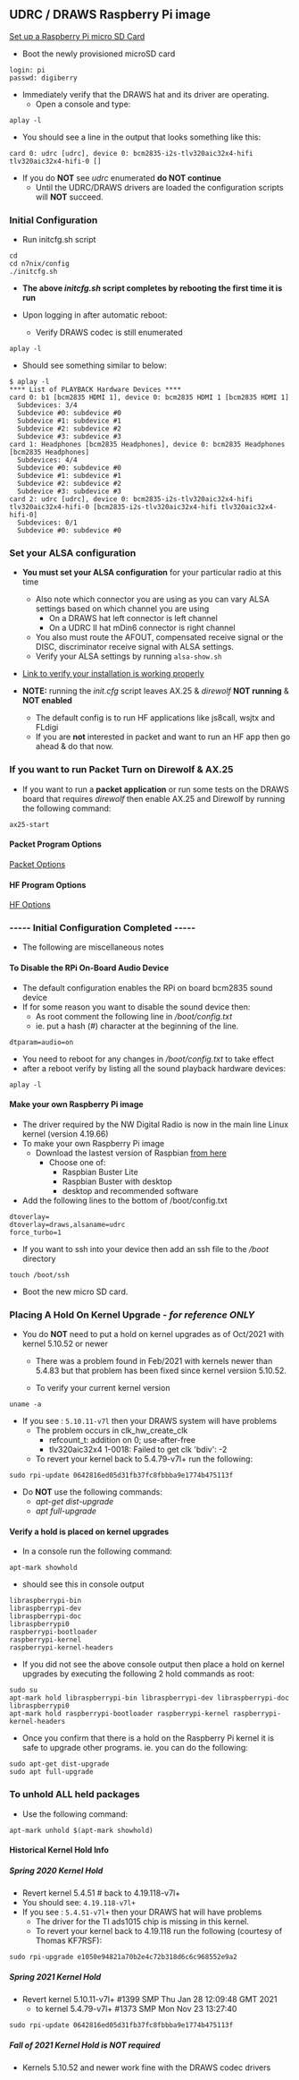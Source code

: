 ## UDRC / DRAWS Raspberry Pi image


[Set up a Raspberry Pi micro SD Card](DRAWS_CONFIG_SDCARD.md)

* Boot the newly provisioned microSD card

```
login: pi
passwd: digiberry
```

* Immediately verify that the DRAWS hat and its driver are operating.
  * Open a console and type:
```
aplay -l
```
* You should see a line in the output that looks something like this:
```
card 0: udrc [udrc], device 0: bcm2835-i2s-tlv320aic32x4-hifi tlv320aic32x4-hifi-0 []
```

* If you do **NOT** see _udrc_ enumerated  **do NOT continue**
  * Until the UDRC/DRAWS drivers are loaded the configuration scripts will **NOT** succeed.

### Initial Configuration
* Run initcfg.sh script
```
cd
cd n7nix/config
./initcfg.sh
```
* **The above _initcfg.sh_ script completes by rebooting the first time it is run**

* Upon logging in after automatic reboot:
  * Verify DRAWS codec is still enumerated
```
aplay -l
```
* Should see something similar to below:
```
$ aplay -l
**** List of PLAYBACK Hardware Devices ****
card 0: b1 [bcm2835 HDMI 1], device 0: bcm2835 HDMI 1 [bcm2835 HDMI 1]
  Subdevices: 3/4
  Subdevice #0: subdevice #0
  Subdevice #1: subdevice #1
  Subdevice #2: subdevice #2
  Subdevice #3: subdevice #3
card 1: Headphones [bcm2835 Headphones], device 0: bcm2835 Headphones [bcm2835 Headphones]
  Subdevices: 4/4
  Subdevice #0: subdevice #0
  Subdevice #1: subdevice #1
  Subdevice #2: subdevice #2
  Subdevice #3: subdevice #3
card 2: udrc [udrc], device 0: bcm2835-i2s-tlv320aic32x4-hifi tlv320aic32x4-hifi-0 [bcm2835-i2s-tlv320aic32x4-hifi tlv320aic32x4-hifi-0]
  Subdevices: 0/1
  Subdevice #0: subdevice #0
```

### Set your ALSA configuration

* **You must set your ALSA configuration** for your particular radio at this time
  * Also note which connector you are using as you can vary ALSA settings based on which channel you are using
    * On a DRAWS hat left connector is left channel
    * On a UDRC II hat mDin6 connector is right channel
  * You also must route the AFOUT, compensated receive signal or the DISC, discriminator  receive signal with ALSA settings.
  * Verify your ALSA settings by running ```alsa-show.sh```

*  [Link to verify your installation is working properly](https://github.com/nwdigitalradio/n7nix/blob/master/docs/VERIFY_CONFIG.md)

* **NOTE:** running the _init.cfg_ script leaves AX.25 & _direwolf_ **NOT running** & **NOT enabled**
  * The default config is to run HF applications like js8call, wsjtx
  and FLdigi
  * If you are **not** interested in packet and want to run an HF app then go ahead & do that now.

### If you want to run Packet Turn on Direwolf & AX.25

  * If you want to run a **packet application** or run some tests on the
  DRAWS board that requires _direwolf_ then enable AX.25 and Direwolf by running the following command:

```
ax25-start
```

#### Packet Program Options
[Packet Options](DRAWS_CONFIG_PACKET.md)

#### HF Program Options
[HF  Options](DRAWS_CONFIG_HF.md)

### ----- Initial Configuration Completed -----
* The following are miscellaneous notes

#### To Disable the RPi On-Board Audio Device

* The default configuration enables the RPi on board bcm2835 sound device
* If for some reason you want to disable the sound device then:
  * As root comment the following line in _/boot/config.txt_
  * ie. put a hash (#) character at the beginning of the line.
```
dtparam=audio=on
```
* You need to reboot for any changes in _/boot/config.txt_ to take effect
* after a reboot verify by listing all the sound playback hardware devices:
```
aplay -l
```

#### Make your own Raspberry Pi image
* The driver required by the NW Digital Radio is now in the main line Linux kernel (version 4.19.66)
* To make your own Raspberry Pi image
  * Download the lastest version of Raspbian [from here](https://www.raspberrypi.org/downloads/raspbian/)
    * Choose one of:
      * Raspbian Buster Lite
      * Raspbian Buster with desktop
      * desktop and recommended software
* Add the following lines to the bottom of /boot/config.txt
```
dtoverlay=
dtoverlay=draws,alsaname=udrc
force_turbo=1
```
* If you want to ssh into your device then add an ssh file to the _/boot_ directory
```
touch /boot/ssh
```

* Boot the new micro SD card.

### Placing A Hold On Kernel Upgrade - *for reference ONLY*

* You do **NOT** need to put a hold on kernel upgrades as of Oct/2021 with kernel 5.10.52 or newer
  * There was a problem found in Feb/2021 with kernels newer than 5.4.83 but that problem has been fixed since kernel versiion 5.10.52.


  * To verify your current kernel version
```
uname -a
```
* If you see : ```5.10.11-v7l``` then your DRAWS system will have problems
  * The problem occurs in clk_hw_create_clk
    * refcount_t: addition on 0; use-after-free
    * tlv320aic32x4 1-0018: Failed to get clk 'bdiv': -2
  * To revert your kernel back to 5.4.79-v7l+ run the following:
```
sudo rpi-update 0642816ed05d31fb37fc8fbbba9e1774b475113f
```

* Do **NOT** use the following commands:
  * _apt-get dist-upgrade_
  * _apt full-upgrade_

#### Verify a hold is placed on kernel upgrades
* In a console run the following command:
```
apt-mark showhold
```
* should see this in console output
```
libraspberrypi-bin
libraspberrypi-dev
libraspberrypi-doc
libraspberrypi0
raspberrypi-bootloader
raspberrypi-kernel
raspberrypi-kernel-headers
```
* If you did not see the above console output then place a hold on kernel upgrades by executing the following 2 hold commands as root:
```
sudo su
apt-mark hold libraspberrypi-bin libraspberrypi-dev libraspberrypi-doc libraspberrypi0
apt-mark hold raspberrypi-bootloader raspberrypi-kernel raspberrypi-kernel-headers
```
* Once you confirm that there is a hold on the Raspberry Pi kernel it is safe to upgrade other programs. ie. you can do the following:
```
sudo apt-get dist-upgrade
sudo apt full-upgrade
```
### To unhold ALL held packages
* Use the following command:
```
apt-mark unhold $(apt-mark showhold)
```

#### Historical Kernel Hold Info
##### Spring 2020 Kernel Hold
* Revert kernel 5.4.51 # back to 4.19.118-v7l+
* You should see: ```4.19.118-v7l+```
* If you see : ```5.4.51-v7l+``` then your DRAWS hat will have problems
  * The driver for the TI ads1015 chip is missing in this kernel.
  * To revert your kernel back to 4.19.118 run the following (courtesy of Thomas KF7RSF):
```
sudo rpi-upgrade e1050e94821a70b2e4c72b318d6c6c968552e9a2
```
##### Spring 2021 Kernel Hold
* Revert kernel 5.10.11-v7l+ #1399 SMP Thu Jan 28 12:09:48 GMT 2021
  * to kernel 5.4.79-v7l+ #1373 SMP Mon Nov 23 13:27:40

```
sudo rpi-update 0642816ed05d31fb37fc8fbbba9e1774b475113f
```

##### Fall of 2021 Kernel Hold is **NOT** required
* Kernels 5.10.52 and newer work fine with the DRAWS codec drivers
